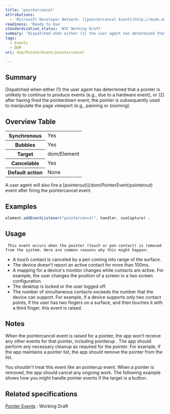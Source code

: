 ```yaml
---
title: 'pointercancel'
attributions:
  - 'Microsoft Developer Network: [[pointercancel Event](http://msdn.microsoft.com/en-us/library/ie/hh846776(v=vs.85).aspx) Article]'
readiness: 'Ready to Use'
standardization_status: 'W3C Working Draft'
summary: 'Dispatched when either (1) the user agent has determined that a pointer is unlikely to continue to produce events (e.g., due to a hardware event), or (2) after having fired the pointerdown event, the pointer is subsequently used to manipulate the page viewport (e.g., panning or zooming).'
tags:
  - Events
  - DOM
uri: dom/PointerEvent/pointercancel

---
```

## Summary

Dispatched when either (1) the user agent has determined that a pointer is unlikely to continue to produce events (e.g., due to a hardware event), or (2) after having fired the pointerdown event, the pointer is subsequently used to manipulate the page viewport (e.g., panning or zooming).

## Overview Table

<table class="wikitable">
<tr>
<th>
Synchronous

</th>
<td>
Yes

</td>
</tr>
<tr>
<th>
Bubbles

</th>
<td>
Yes

</td>
</tr>
<tr>
<th>
Target

</th>
<td>
dom/Element

</td>
</tr>
<tr>
<th>
Cancelable

</th>
<td>
Yes

</td>
</tr>
<tr>
<th>
Default action

</th>
<td>
None

</td>
</tr>
</table>
A user agent will also fire a [pointerout](/dom/PointerEvent/pointerout) event after firing the pointercancel event.

## Examples

``` js
element.addEventListener("pointercancel", handler, useCapture) ;
```

## Usage

     This event occurs when the pointer (touch or pen contact) is removed from the system. Here are common reasons why this might happen:

-   A touch contact is canceled by a pen coming into range of the surface.
-   The device doesn't report an active contact for more than 100ms.
-   A mapping for a device's monitor changes while contacts are active. For example, the user changes the position of a screen in a two screen configuration.
-   The desktop is locked or the user logged off.
-   The number of simultaneous contacts exceeds the number that the device can support. For example, if a device supports only two contact points, if the user has two fingers on a surface, and then touches it with a third finger, this event is raised.

## Notes

When the pointercancel event is raised for a pointer, the app won’t receive any other events for that pointer, including pointerup . The app should perform any necessary cleanup as required for the pointer. For example, if the app maintains a pointer list, the app should remove the pointer from the list.

You shouldn't treat this event like an pointerup event. When a pointer is removed, the app should cancel any ongoing work. The following example shows how you might handle pointer events if the target is a button:

## Related specifications

[Pointer Events](http://www.w3.org/TR/pointerevents)
:   Working Draft
